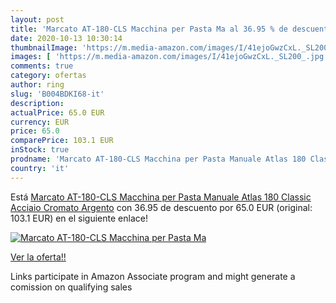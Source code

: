 ```yaml
---
layout: post
title: 'Marcato AT-180-CLS Macchina per Pasta Ma al 36.95 % de descuento'
date: 2020-10-13 10:30:14
thumbnailImage: 'https://m.media-amazon.com/images/I/41ejoGwzCxL._SL200_.jpg'
images: [ 'https://m.media-amazon.com/images/I/41ejoGwzCxL._SL200_.jpg' ]
comments: true
category: ofertas
author: ring
slug: 'B004BDKI68-it'
description:
actualPrice: 65.0 EUR
currency: EUR
price: 65.0
comparePrice: 103.1 EUR
inStock: true
prodname: 'Marcato AT-180-CLS Macchina per Pasta Manuale Atlas 180 Classic  Acciaio Cromato  Argento'
country: 'it'
---
```


Está [Marcato AT-180-CLS Macchina per Pasta Manuale Atlas 180 Classic  Acciaio Cromato  Argento](https://www.amazon.it/dp/B004BDKI68/?tag=tolees00-21) con 36.95 de descuento por 65.0 EUR (original: 103.1 EUR) en el siguiente enlace!

[![Marcato AT-180-CLS Macchina per Pasta Ma](https://m.media-amazon.com/images/I/41ejoGwzCxL._SL200_.jpg)](https://www.amazon.it/dp/B004BDKI68/?tag=tolees00-21)

[Ver la oferta!!](https://www.amazon.it/dp/B004BDKI68/?tag=tolees00-21)

Links participate in Amazon Associate program and might generate a comission on qualifying sales


